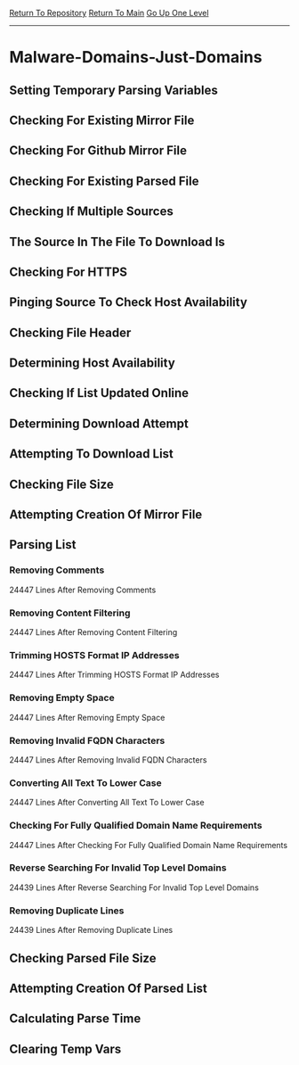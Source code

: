 [Return To Repository](https://github.com/deathbybandaid/piholeparser/)
[Return To Main](https://github.com/deathbybandaid/piholeparser/blob/master/RecentRunLogs/Mainlog.md)
[Go Up One Level](https://github.com/deathbybandaid/piholeparser/blob/master/RecentRunLogs/TopLevelScripts/30-Processing-External-Blacklists.md)
____________________________________
# Malware-Domains-Just-Domains
## Setting Temporary Parsing Variables
## Checking For Existing Mirror File
## Checking For Github Mirror File
## Checking For Existing Parsed File
## Checking If Multiple Sources
## The Source In The File To Download Is
## Checking For HTTPS
## Pinging Source To Check Host Availability
## Checking File Header
## Determining Host Availability
## Checking If List Updated Online
## Determining Download Attempt
## Attempting To Download List
## Checking File Size
## Attempting Creation Of Mirror File
## Parsing List
### Removing Comments
24447 Lines After Removing Comments
### Removing Content Filtering
24447 Lines After Removing Content Filtering
### Trimming HOSTS Format IP Addresses
24447 Lines After Trimming HOSTS Format IP Addresses
### Removing Empty Space
24447 Lines After Removing Empty Space
### Removing Invalid FQDN Characters
24447 Lines After Removing Invalid FQDN Characters
### Converting All Text To Lower Case
24447 Lines After Converting All Text To Lower Case
### Checking For Fully Qualified Domain Name Requirements
24447 Lines After Checking For Fully Qualified Domain Name Requirements
### Reverse Searching For Invalid Top Level Domains
24439 Lines After Reverse Searching For Invalid Top Level Domains
### Removing Duplicate Lines
24439 Lines After Removing Duplicate Lines
## Checking Parsed File Size
## Attempting Creation Of Parsed List
## Calculating Parse Time
## Clearing Temp Vars
